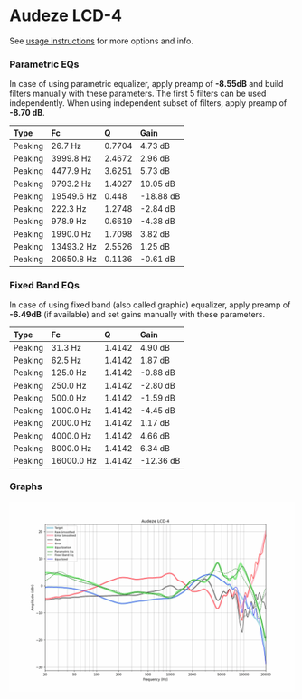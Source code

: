 # Audeze LCD-4
See [usage instructions](https://github.com/jaakkopasanen/AutoEq#usage) for more options and info.

### Parametric EQs
In case of using parametric equalizer, apply preamp of **-8.55dB** and build filters manually
with these parameters. The first 5 filters can be used independently.
When using independent subset of filters, apply preamp of **-8.70 dB**.

| Type    | Fc         |      Q | Gain      |
|:--------|:-----------|:-------|:----------|
| Peaking | 26.7 Hz    | 0.7704 | 4.73 dB   |
| Peaking | 3999.8 Hz  | 2.4672 | 2.96 dB   |
| Peaking | 4477.9 Hz  | 3.6251 | 5.73 dB   |
| Peaking | 9793.2 Hz  | 1.4027 | 10.05 dB  |
| Peaking | 19549.6 Hz | 0.448  | -18.88 dB |
| Peaking | 222.3 Hz   | 1.2748 | -2.84 dB  |
| Peaking | 978.9 Hz   | 0.6619 | -4.38 dB  |
| Peaking | 1990.0 Hz  | 1.7098 | 3.82 dB   |
| Peaking | 13493.2 Hz | 2.5526 | 1.25 dB   |
| Peaking | 20650.8 Hz | 0.1136 | -0.61 dB  |

### Fixed Band EQs
In case of using fixed band (also called graphic) equalizer, apply preamp of **-6.49dB**
(if available) and set gains manually with these parameters.

| Type    | Fc         |      Q | Gain      |
|:--------|:-----------|:-------|:----------|
| Peaking | 31.3 Hz    | 1.4142 | 4.90 dB   |
| Peaking | 62.5 Hz    | 1.4142 | 1.87 dB   |
| Peaking | 125.0 Hz   | 1.4142 | -0.88 dB  |
| Peaking | 250.0 Hz   | 1.4142 | -2.80 dB  |
| Peaking | 500.0 Hz   | 1.4142 | -1.59 dB  |
| Peaking | 1000.0 Hz  | 1.4142 | -4.45 dB  |
| Peaking | 2000.0 Hz  | 1.4142 | 1.17 dB   |
| Peaking | 4000.0 Hz  | 1.4142 | 4.66 dB   |
| Peaking | 8000.0 Hz  | 1.4142 | 6.34 dB   |
| Peaking | 16000.0 Hz | 1.4142 | -12.36 dB |

### Graphs
![](./Audeze%20LCD-4.png)